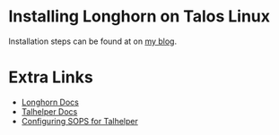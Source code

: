 # Installing Longhorn on Talos Linux


Installation steps can be found at on [my blog](https://khenry.substack.com/p/longhorn-on-talos).

# Extra Links

- [Longhorn Docs](https://longhorn.io/docs/1.7.0/advanced-resources/os-distro-specific/talos-linux-support/)
- [Talhelper Docs](https://budimanjojo.github.io/talhelper/latest/getting-started/)
- [Configuring SOPS for Talhelper](https://budimanjojo.github.io/talhelper/latest/guides/#configuring-sops-for-talhelper)
